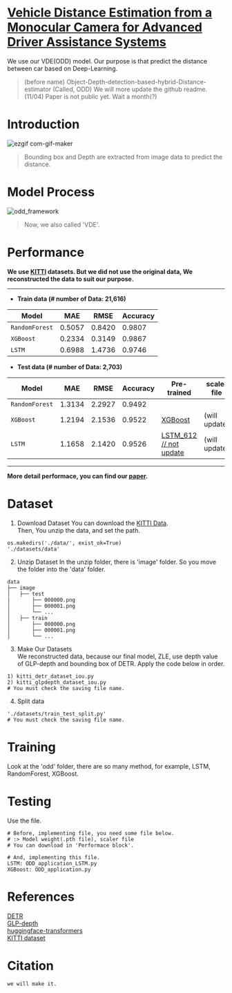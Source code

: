 # [Vehicle Distance Estimation from a Monocular Camera for Advanced Driver Assistance Systems]()
We use our VDE(ODD) model. Our purpose is that predict the distance between car based on Deep-Learning.  
>(before name)
>Object-Depth-detection-based-hybrid-Distance-estimator (Called, ODD)
We will more update the github readme.
> (11/04) Paper is not public yet. Wait a month(?)


# Introduction
![ezgif com-gif-maker](https://user-images.githubusercontent.com/98331298/171547569-da221132-a13e-4b5f-8437-59cad290d3b2.gif)  
>Bounding box and Depth are extracted from image data to predict the distance.    
    
  
# Model Process
![odd_framework](https://user-images.githubusercontent.com/98331298/199839808-ec393b0d-ffce-4dc3-8ce1-d9c2f07b64c6.png)
> Now, we also called 'VDE'.  
  
# Performance
**We use [KITTI](http://www.cvlibs.net/datasets/kitti/) datasets. But we did not use the original data, We reconstructed the data to suit our purpose.**  

------------
- **Train data (# number of Data: 21,616)**  

| Model | MAE | RMSE | Accuracy |
| ------------- | ------------- | ------------- | ------------- |
| `RandomForest` | 0.5057 | 0.8420 | 0.9807 |
| `XGBoost` | 0.2334 | 0.3149 | 0.9867 |  
| `LSTM` | 0.6988 | 1.4736 | 0.9746 |  
  
- **Test data (# number of Data: 2,703)**  

| Model | MAE | RMSE | Accuracy | Pre-trained | scaler file |
| ------------- | ------------- | ------------- | ------------- | ------------- | ------------- |
| `RandomForest` | 1.3134 | 2.2927 | 0.9492 | | |
| `XGBoost` | 1.2194 | 2.1536 | 0.9522 | [XGBoost](https://drive.google.com/file/d/1YPiHMNylDWM2s_Q1_20BEnDYUcNgSu8H/view?usp=sharing) | (will update) |
| `LSTM` | 1.1658 | 2.1420 | 0.9526 | [LSTM_612 // not update](https://drive.google.com/file/d/1DqtP08KgLiUrbPnrXuSZFC7Tr55IAHS_/view?usp=sharing) | (will update) |  

------------

**More detail performace, you can find our [paper]().**

# Dataset
1) Download Dataset
You can download the [KITTI Data](https://drive.google.com/file/d/1MhDts48HWxIWPC7ZXLOMPqU2Mnt3NVmI/view?usp=sharing).  
Then, You unzip the data, and set the path.   
```
os.makedirs('./data/', exist_ok=True)  
'./datasets/data'  
```

2) Unzip Dataset
In the unzip folder, there is 'image' folder. So you move the folder into the 'data' folder.   
```
data
├── image                    
│   ├── test
|       ├── 000000.png            
│       ├── 000001.png
│       └── ...
│   ├── train             
│       ├── 000000.png             
│       ├── 000001.png            
│       └── ...                 
```
   
3) Make Our Datasets   
We reconstructed data, because our final model, ZLE, use depth value of GLP-depth and bounding box of DETR. Apply the code below in order.  
```
1) kitti_detr_dataset_iou.py
2) kitti_glpdepth_dataset_iou.py
# You must check the saving file name.
```
 
4) Split data
```
'./datasets/train_test_split.py'
# You must check the saving file name.
```
  
# Training 
Look at the 'odd' folder, there are so many method, for example, LSTM, RandomForest, XGBoost.

# Testing
Use the file.
```
# Before, implementing file, you need some file below.
# :> Model weight(.pth file), scaler file
# You can download in 'Performace block'.

# And, implementing this file.
LSTM: ODD_application_LSTM.py
XGBoost: ODD_application.py
```

# References
[DETR](https://github.com/facebookresearch/detr)   
[GLP-depth](https://github.com/vinvino02/GLPDepth)   
[huggingface-transformers](https://github.com/huggingface/transformers)   
[KITTI dataset](http://www.cvlibs.net/datasets/kitti/)  

 
# Citation
```
we will make it.
```
